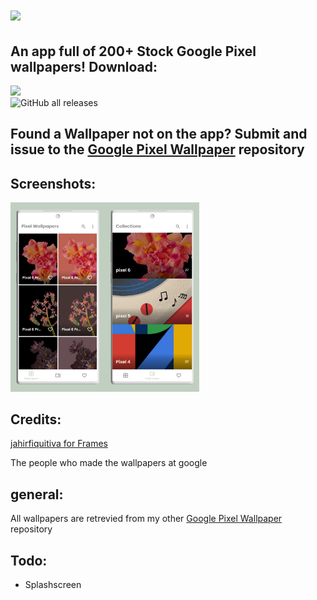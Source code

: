 # ![](https://raw.githubusercontent.com/wacko1805/Pixel-Wallpaper-app/main/assets/Pixel%20Wallpapers.png)
## An app full of 200+ Stock Google Pixel wallpapers! Download:
  <a href="https://github.com/wacko1805/Pixel-Wallpaper-app/releases/download/v1.0.2/pixel-wallpapers-v1.0.2.apk"><img src="https://raw.githubusercontent.com/wacko1805/Pixel-Wallpaper-app/main/assets/download.png" width="300px"></a><br>
  ![GitHub all releases](https://img.shields.io/github/downloads/wacko1805/pixel-Wallpaper-app/total?style=for-the-badge)
  
## Found a Wallpaper not on the app? Submit and issue to the [Google Pixel Wallpaper](https://github.com/wacko1805/google-pixel-wallpapers) repository

 ## Screenshots:
<img width="30%" src="https://raw.githubusercontent.com/wacko1805/wacko1805/main/tia3064491751556677368.png"><img width="30%" src="https://raw.githubusercontent.com/wacko1805/wacko1805/main/tia6404478369659115365.png">

## Credits:

[jahirfiquitiva for Frames](https://github.com/jahirfiquitiva/Frames)

The people who made the wallpapers at google

## general:

All wallpapers are retrevied from my other [Google Pixel Wallpaper](https://github.com/wacko1805/google-pixel-wallpapers) repository

## Todo:

* Splashscreen
